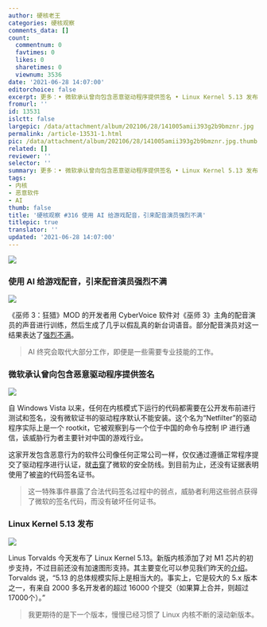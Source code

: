 ```yaml
---
author: 硬核老王
categories: 硬核观察
comments_data: []
count:
  commentnum: 0
  favtimes: 0
  likes: 0
  sharetimes: 0
  viewnum: 3536
date: '2021-06-28 14:07:00'
editorchoice: false
excerpt: 更多：• 微软承认曾向包含恶意驱动程序提供签名 • Linux Kernel 5.13 发布
fromurl: ''
id: 13531
islctt: false
largepic: /data/attachment/album/202106/28/141005amii393g2b9bmznr.jpg
permalink: /article-13531-1.html
pic: /data/attachment/album/202106/28/141005amii393g2b9bmznr.jpg.thumb.jpg
related: []
reviewer: ''
selector: ''
summary: 更多：• 微软承认曾向包含恶意驱动程序提供签名 • Linux Kernel 5.13 发布
tags:
- 内核
- 恶意软件
- AI
thumb: false
title: '硬核观察 #316 使用 AI 给游戏配音，引来配音演员强烈不满'
titlepic: true
translator: ''
updated: '2021-06-28 14:07:00'
---
```


![](/data/attachment/album/202106/28/141005amii393g2b9bmznr.jpg)


### 使用 AI 给游戏配音，引来配音演员强烈不满


![](/data/attachment/album/202106/28/140701t4aukm4rlufkkrbt.jpg)


《巫师 3：狂猎》MOD 的开发者用 CyberVoice 软件对《巫师 3》主角的配音演员的声音进行训练，然后生成了几乎以假乱真的新台词语音。部分配音演员对这一结果表达了[强烈不满](https://www.inputmag.com/gaming/video-game-voice-ai-human-actors-witcher-3-mod-controversy)。



> 
> AI 终究会取代大部分工作，即便是一些需要专业技能的工作。
> 
> 
> 


### 微软承认曾向包含恶意驱动程序提供签名


![](/data/attachment/album/202106/28/140718fepzfhzbooizm7ow.jpg)


自 Windows Vista 以来，任何在内核模式下运行的代码都需要在公开发布前进行测试和签名，没有微软证书的驱动程序默认不能安装。这个名为“Netfilter”的驱动程序实际上是一个 rootkit，它被观察到与一个位于中国的命令与控制 IP 进行通信，该威胁行为者主要针对中国的游戏行业。


这家开发包含恶意行为的软件公司像任何正常公司一样，仅仅通过遵循正常程序提交了驱动程序进行认证，就[击穿](https://www.bleepingcomputer.com/news/security/microsoft-admits-to-signing-rootkit-malware-in-supply-chain-fiasco/)了微软的安全防线。到目前为止，还没有证据表明使用了被盗的代码签名证书。



> 
> 这一特殊事件暴露了合法代码签名过程中的弱点，威胁者利用这些弱点获得了微软的签名代码，而没有破坏任何证书。
> 
> 
> 


### Linux Kernel 5.13 发布


![](/data/attachment/album/202106/28/140734kzr044czy8rc8hai.jpg)


Linus Torvalds 今天发布了 Linux Kernel 5.13。新版内核添加了对 M1 芯片的初步支持，不过目前还没有加速图形支持。其主要变化可以参见我们昨天的[介绍](/article-13527-1.html)。Torvalds 说，“5.13 的总体规模实际上是相当大的。事实上，它是较大的 5.x 版本之一，有来自 2000 多名开发者的超过 16000 个提交（如果算上合并，则超过 17000个）。”



> 
> 我更期待的是下一个版本，慢慢已经习惯了 Linux 内核不断的滚动新版本。
> 
> 
>